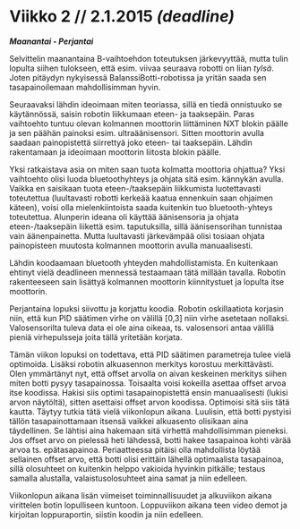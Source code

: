 Viikko 2 // 2.1.2015 *(deadline)*
=================
***Maanantai - Perjantai***

Selvittelin maanantaina B-vaihtoehdon toteutuksen järkevyyttää, mutta tulin lopulta siihen tulokseen, että esim. viivaa seuraava robotti on liian *tylsä*. Joten pitäydyn nykyisessä BalanssiBotti-robotissa ja yritän saada sen tasapainoilemaan mahdollisimman hyvin.

Seuraavaksi lähdin ideoimaan miten teoriassa, sillä en tiedä onnistuuko se käytännössä, saisin robotin liikkumaan eteen- ja taaksepäin. Paras vaihtoehto tuntuu olevan kolmannen moottorin liittäminen NXT blokin päälle ja sen päähän painoksi esim. ultraäänisensori. Sitten moottorin avulla saadaan painopistettä siirrettyä joko eteen- tai taaksepäin. Lähdin rakentamaan ja ideoimaan moottorin liitosta blokin päälle.

Yksi ratkaistava asia on miten saan tuota kolmatta moottoria ohjattua? Yksi vaihtoehto olisi luoda bluetoothyhteys ja ohjata sitä esim. kännykän avulla. Vaikka en saisikaan tuota eteen-/taaksepäin liikkumista luotettavasti toteutettua (luultavasti robotti kerkeää kaatua ennenkuin saan ohjaimen käteen), voisi olla mielenkiintoista saada kuitenkin tuo bluetooth-yhteys toteutettua. Alunperin ideana oli käyttää äänisensoria ja ohjata eteen-/taaksepäin liikettä esim. taputuksilla, sillä äänisensorihan tunnistaa vain äänenpainetta. Mutta luultavasti järkevämpää olisi tosiaan ohjata painopisteen muutosta kolmannen moottorin avulla manuaalisesti.

Lähdin koodaamaan bluetooth yhteyden mahdollistamista. En kuitenkaan ehtinyt vielä deadlineen mennessä testaamaan tätä millään tavalla. Robotin rakenteeseen sain lisättyä kolmannen moottorin kiinnitystuet ja lopulta itse moottorin.

Perjantaina lopuksi siivottu ja korjattu koodia. Robotin oskillaatiota korjasin niin, että kun PID säätimen virhe on välillä [0,3] niin virhe asetetaan nollaksi. Valosensorilta tuleva data ei ole aina oikeaa, ts. valosensori antaa välillä pieniä virhepulsseja joita tällä yritetään korjata.

Tämän viikon lopuksi on todettava, että PID säätimen parametreja tulee vielä optimoida. Lisäksi robotin alkuasennon merkitys korostuu merkittävästi. Olen ymmärtänyt nyt, että offset arvolla on aivan keskeinen merkitys siihen miten botti pysyy tasapainossa. Toisaalta voisi kokeilla asettaa offset arvoa itse koodissa. Hakisi siis optimi tasapainopistettä ensin manuaalisesti (lukisi arvon näytöltä), sitten asettaisi offset arvon koodissa. Optimoisi sitä siis tätä kautta. Täytyy tutkia tätä vielä viikonlopun aikana. Luulisin, että botti pystyisi tällön tasapainottamaan itsensä vaikkei alkuasento olisikaan aina täydellinen. Se lähtisi aina hakemaan sitä virhettä mahdollisimman pieneksi. Jos offset arvo on pielessä heti lähdessä, botti hakee tasapainoa kohti värää arvoa ts. epätasapainoa. Periaatteessa pitäisi olla mahdollista löytää sellainen offset arvo, että botti olisi erittäin lähellä optimaalista tasapainoa, sillä olosuhteet on kuitenkin helppo vakioida hyvinkin pitkälle; testaus samalla alustalla, valaistusolosuhteet aina samat ja niin edelleen.

Viikonlopun aikana lisän viimeiset toiminnallisuudet ja alkuviikon aikana virittelen botin lopulliseen kuntoon. Loppuviikon aikana teen video demot ja kirjoitan loppuraportin, siistin koodin ja niin edelleen. 
